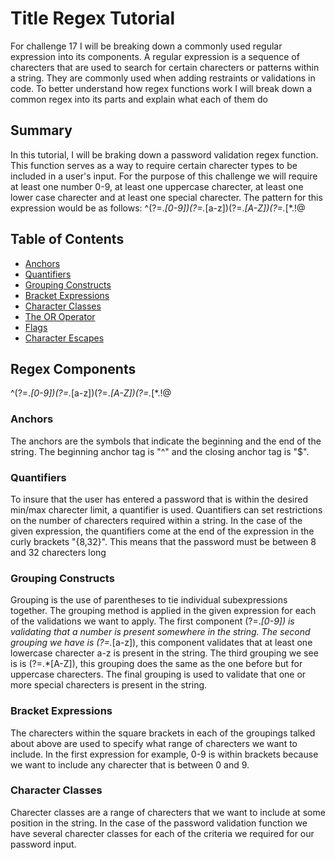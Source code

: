 # Title Regex Tutorial
For challenge 17 I will be breaking down a commonly used regular expression into its components. A regular expression is a sequence of charecters that are used to search for certain charecters or patterns within a string. They are commonly used when adding restraints or validations in code. To better understand how regex functions work I will break down a common regex into its parts and explain what each of them do


## Summary

In this tutorial, I will be braking down a password validation regex function. This function serves as a way to require certain charecter types to be included in a user's input. For the purpose of this challenge we will require at least one number 0-9, at least one uppercase charecter, at least one lower case charecter and at least one special charecter. The pattern for this expression would be as follows:
^(?=.*[0-9])(?=.*[a-z])(?=.*[A-Z])(?=.*[*.!@$%^&(){}[]:;<>,.?/~_+-=|\]).{8,32}$

## Table of Contents

- [Anchors](#anchors)
- [Quantifiers](#quantifiers)
- [Grouping Constructs](#grouping-constructs)
- [Bracket Expressions](#bracket-expressions)
- [Character Classes](#character-classes)
- [The OR Operator](#the-or-operator)
- [Flags](#flags)
- [Character Escapes](#character-escapes)

## Regex Components
^(?=.*[0-9])(?=.*[a-z])(?=.*[A-Z])(?=.*[*.!@$%^&(){}[]:;<>,.?/~_+-=|\]).{8,32}$
### Anchors
The anchors are the symbols that indicate the beginning and the end of the string. The beginning anchor tag is "^" and the closing anchor tag is "$". 
### Quantifiers
To insure that the user has entered a password that is within the desired min/max charecter limit, a quantifier is used. Quantifiers can set restrictions on the number of charecters required within a string. In the case of the given expression, the quantifiers come at the end of the expression in the curly brackets "{8,32}". This means that the password must be between 8 and 32 charecters long

### Grouping Constructs
Grouping is the use of parentheses to tie individual subexpressions together. The grouping method is applied in the given expression for each of the validations we want to apply. The first component (?=.*[0-9]) is validating that a number is present somewhere in the string. The second grouping we have is (?=.*[a-z]), this component validates that at least one lowercase charecter a-z is present in the string. The third grouping we see is is (?=.*[A-Z]), this grouping does the same as the one before but for uppercase charecters. The final grouping is used to validate that one or more special charecters is present in the string.

### Bracket Expressions

The charecters within the square brackets in each of the groupings talked about above are used to specify what range of charecters we want to include. In the first expression for example, 0-9 is within brackets because we want to include any charecter that is between 0 and 9. 

### Character Classes
Charecter classes are a range of charecters that we want to include at some position in the string. In the case of the password validation function we have several charecter classes for each of the criteria we required for our password input.
